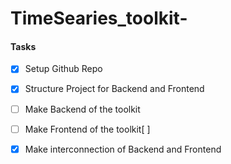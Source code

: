 # TimeSearies_toolkit-

#### Tasks

- [x] Setup Github Repo
- [x] Structure Project for Backend and Frontend
- [ ] Make Backend of the toolkit
- [ ] Make Frontend of the toolkit[ ] 
- [x] Make interconnection of Backend and Frontend

